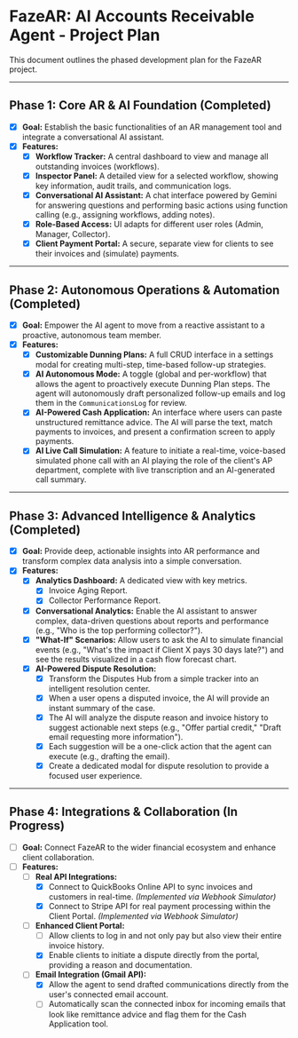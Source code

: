 # FazeAR: AI Accounts Receivable Agent - Project Plan

This document outlines the phased development plan for the FazeAR project.

---

## Phase 1: Core AR & AI Foundation (Completed)

- [x] **Goal:** Establish the basic functionalities of an AR management tool and integrate a conversational AI assistant.
- [x] **Features:**
  - [x] **Workflow Tracker:** A central dashboard to view and manage all outstanding invoices (workflows).
  - [x] **Inspector Panel:** A detailed view for a selected workflow, showing key information, audit trails, and communication logs.
  - [x] **Conversational AI Assistant:** A chat interface powered by Gemini for answering questions and performing basic actions using function calling (e.g., assigning workflows, adding notes).
  - [x] **Role-Based Access:** UI adapts for different user roles (Admin, Manager, Collector).
  - [x] **Client Payment Portal:** A secure, separate view for clients to see their invoices and (simulate) payments.

---

## Phase 2: Autonomous Operations & Automation (Completed)

- [x] **Goal:** Empower the AI agent to move from a reactive assistant to a proactive, autonomous team member.
- [x] **Features:**
  - [x] **Customizable Dunning Plans:** A full CRUD interface in a settings modal for creating multi-step, time-based follow-up strategies.
  - [x] **AI Autonomous Mode:** A toggle (global and per-workflow) that allows the agent to proactively execute Dunning Plan steps. The agent will autonomously draft personalized follow-up emails and log them in the `CommunicationsLog` for review.
  - [x] **AI-Powered Cash Application:** An interface where users can paste unstructured remittance advice. The AI will parse the text, match payments to invoices, and present a confirmation screen to apply payments.
  - [x] **AI Live Call Simulation:** A feature to initiate a real-time, voice-based simulated phone call with an AI playing the role of the client's AP department, complete with live transcription and an AI-generated call summary.

---

## Phase 3: Advanced Intelligence & Analytics (Completed)

- [x] **Goal:** Provide deep, actionable insights into AR performance and transform complex data analysis into a simple conversation.
- [x] **Features:**
  - [x] **Analytics Dashboard:** A dedicated view with key metrics.
    - [x] Invoice Aging Report.
    - [x] Collector Performance Report.
  - [x] **Conversational Analytics:** Enable the AI assistant to answer complex, data-driven questions about reports and performance (e.g., "Who is the top performing collector?").
  - [x] **"What-If" Scenarios:** Allow users to ask the AI to simulate financial events (e.g., "What's the impact if Client X pays 30 days late?") and see the results visualized in a cash flow forecast chart.
  - [x] **AI-Powered Dispute Resolution:**
    - [x] Transform the Disputes Hub from a simple tracker into an intelligent resolution center.
    - [x] When a user opens a disputed invoice, the AI will provide an instant summary of the case.
    - [x] The AI will analyze the dispute reason and invoice history to suggest actionable next steps (e.g., "Offer partial credit," "Draft email requesting more information").
    - [x] Each suggestion will be a one-click action that the agent can execute (e.g., drafting the email).
    - [x] Create a dedicated modal for dispute resolution to provide a focused user experience.

---

## Phase 4: Integrations & Collaboration (In Progress)

- [ ] **Goal:** Connect FazeAR to the wider financial ecosystem and enhance client collaboration.
- [ ] **Features:**
  - [ ] **Real API Integrations:**
    - [x] Connect to QuickBooks Online API to sync invoices and customers in real-time. *(Implemented via Webhook Simulator)*
    - [x] Connect to Stripe API for real payment processing within the Client Portal. *(Implemented via Webhook Simulator)*
  - [ ] **Enhanced Client Portal:**
    - [ ] Allow clients to log in and not only pay but also view their entire invoice history.
    - [x] Enable clients to initiate a dispute directly from the portal, providing a reason and documentation.
  - [ ] **Email Integration (Gmail API):**
    - [x] Allow the agent to send drafted communications directly from the user's connected email account.
    - [ ] Automatically scan the connected inbox for incoming emails that look like remittance advice and flag them for the Cash Application tool.

